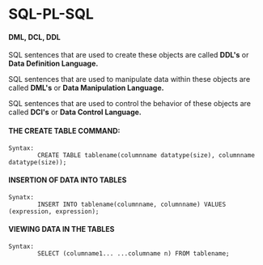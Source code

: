# SQL-PL-SQL

#### DML, DCL, DDL

SQL sentences that are used to create these objects are called **DDL's** or **Data Definition Language.**

SQL sentences that are used to manipulate data within these objects are called **DML's** or **Data Manipulation Language.**

SQL sentences that are used to control the behavior of these objects are called **DCl's** or **Data Control Language.**

#### THE CREATE TABLE COMMAND:
```
Syntax:
        CREATE TABLE tablename(columnname datatype(size), columnname datatype(size));
```        
        
#### INSERTION OF DATA INTO TABLES
```
Synatx: 
        INSERT INTO tablename(columnname, columnname) VALUES (expression, expression);
```
#### VIEWING DATA IN THE TABLES
```
Syntax:
        SELECT (columname1... ...columname n) FROM tablename;
```
